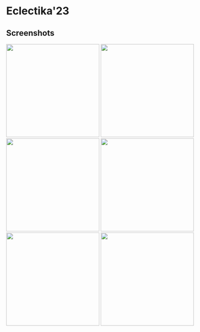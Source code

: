 # Eclectika'23

## Screenshots
<img src="https://github.com/arkobandyopadhyay/eclectikaOfficial/assets/100148599/2dde2133-f19e-4691-ace2-a3391eafc716" width="250">
<img src="https://github.com/arkobandyopadhyay/eclectikaOfficial/assets/100148599/0c872e5e-6896-47b8-bb0b-3a7868d55559" width="250">
<img src="https://github.com/arkobandyopadhyay/eclectikaOfficial/assets/100148599/dde35531-d125-45f6-994e-dc6c1c275dd6" width="250">
<img src="https://github.com/arkobandyopadhyay/eclectikaOfficial/assets/100148599/563b7084-0ed6-4a2e-8d2f-a3f351eb3cb3" width="250">
<img src="https://github.com/arkobandyopadhyay/eclectikaOfficial/assets/100148599/420048b9-8f8e-4480-bb47-2cafad205783" width="250">
<img src="https://github.com/arkobandyopadhyay/eclectikaOfficial/assets/100148599/58bdc8c2-871d-4427-8613-36ceea7e8615" width="250">








